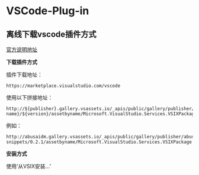# VSCode-Plug-in
## 离线下载vscode插件方式

[官方说明地址](https://code.visualstudio.com/docs/editor/extension-gallery?pub=HookyQR&ext=beautify#_common-questions)

**下载插件方式**

插件下载地址：

```
https://marketplace.visualstudio.com/vscode
```

使用以下拼接地址：

```
http://${publisher}.gallery.vsassets.io/_apis/public/gallery/publisher/${publisher}/extension/${extension name}/${version}/assetbyname/Microsoft.VisualStudio.Services.VSIXPackage
```

例如：

```
http://abusaidm.gallery.vsassets.io/_apis/public/gallery/publisher/abusaidm/extension/html-snippets/0.2.1/assetbyname/Microsoft.VisualStudio.Services.VSIXPackage
```

**安装方式**

使用‘从VSIX安装...’
